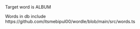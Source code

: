Target word is ALBUM
<div>
Words in db include https://github.com/itsmebipul00/wordle/blob/main/src/words.ts
</div>
